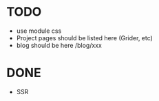 # TODO
- use module css
- Project pages should be listed here (Grider, etc)
- blog should be here /blog/xxx

# DONE
- SSR
